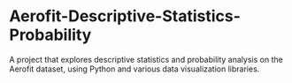 # Aerofit-Descriptive-Statistics-Probability
A project that explores descriptive statistics and probability analysis on the Aerofit dataset, using Python and various data visualization libraries.

